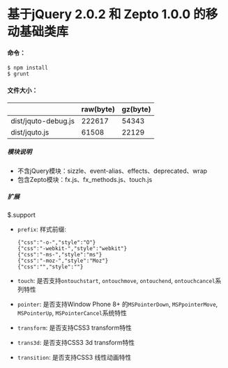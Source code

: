 # 基于jQuery 2.0.2 和 Zepto 1.0.0 的移动基础类库



#### 命令：
    
    $ npm install
    $ grunt

#### 文件大小：
    
| |   raw(byte)  |   gz(byte) |
| ---- | ---- | ---- |
|dist/jquto-debug.js| 222617 | 54343 |
|dist/jquto.js| 61508 | 22129 |

##### 模块说明
    
* 不含jQuery模块：sizzle、event-alias、effects、deprecated、wrap
* 包含Zepto模块：fx.js、fx_methods.js、touch.js

##### 扩展

$.support

* `prefix`: 样式前缀: 
    
    ```javasript
    {"css":"-o-","style":"O"} 
    {"css":"-webkit-","style":"webkit"}
    {"css":"-ms-","style":"ms"}
    {"css":"-moz-","style":"Moz"}
    {"css":"","style":""}
    ```
    
* `touch`: 是否支持`ontouchstart`, `ontouchmove`, `ontouchend`, `ontouchcancel`系列特性
* `pointer`: 是否支持Window Phone 8+ 的`MSPointerDown`, `MSPpointerMove`, `MSPointerUp`, `MSPointerCancel`系统特性
* `transform`: 是否支持CSS3 transform特性
* `trans3d`: 是否支持CSS3 3d transform特性
* `transition`: 是否支持CSS3 线性动画特性

